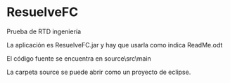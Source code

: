 # ResuelveFC
Prueba de RTD ingeniería

La aplicación es ResuelveFC.jar y hay que usarla como indica ReadMe.odt

El código fuente se encuentra en source\src\main

La carpeta source se puede abrir como un proyecto de eclipse.

